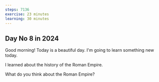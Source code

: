 ```yaml
---
steps: 7136
exercise: 23 minutes
learning: 30 minutes
---
```

## Day No 8 in 2024
Good morning! Today is a beautiful day.
I'm going to learn something new today.

I learned about the history of the Roman Empire.

What do you think about the Roman Empire?

